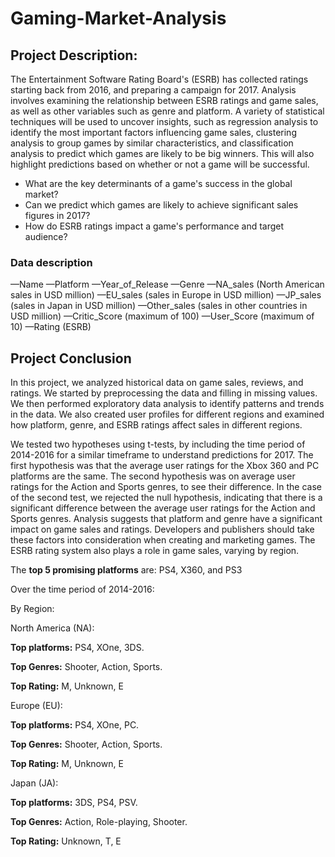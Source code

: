 # Gaming-Market-Analysis

## Project Description:

The Entertainment Software Rating Board's (ESRB) has collected ratings starting back from 2016, and preparing a campaign for 2017. Analysis involves examining the relationship between ESRB ratings and game sales, as well as other variables such as genre and platform. A variety of statistical techniques will be used to uncover insights, such as regression analysis to identify the most important factors influencing game sales, clustering analysis to group games by similar characteristics, and classification analysis to predict which games are likely to be big winners. This will also highlight predictions based on whether or not a game will be successful. 

- What are the key determinants of a game's success in the global market?
- Can we predict which games are likely to achieve significant sales figures in 2017?
- How do ESRB ratings impact a game's performance and target audience?

### Data description
—Name 
—Platform 
—Year_of_Release 
—Genre 
—NA_sales (North American sales in USD million) 
—EU_sales (sales in Europe in USD million) 
—JP_sales (sales in Japan in USD million) 
—Other_sales (sales in other countries in USD million) 
—Critic_Score (maximum of 100) 
—User_Score (maximum of 10) 
—Rating (ESRB)

## Project Conclusion

In this project, we analyzed historical data on game sales, reviews, and ratings. We started by preprocessing the data and filling in missing values. We then performed exploratory data analysis to identify patterns and trends in the data. We also created user profiles for different regions and examined how platform, genre, and ESRB ratings affect sales in different regions.

We tested two hypotheses using t-tests, by including the time period of 2014-2016 for a similar timeframe to understand predictions for 2017. The first hypothesis was that the average user ratings for the Xbox 360 and PC platforms are the same. The second hypothesis was on average user ratings for the Action and Sports genres, to see their difference.  In the case of the second test, we rejected the null hypothesis, indicating that there is a significant difference between the average user ratings for the Action and Sports genres. Analysis suggests that platform and genre have a significant impact on game sales and ratings. Developers and publishers should take these factors into consideration when creating and marketing games. The ESRB rating system also plays a role in game sales, varying by region. 

The **top 5 promising platforms** are: PS4, X360, and PS3

Over the time period of 2014-2016:

By Region:

North America (NA):

**Top platforms:** PS4, XOne, 3DS.

**Top Genres:** Shooter, Action, Sports.

**Top Rating:** M, Unknown, E

Europe (EU):

**Top platforms:** PS4, XOne, PC.

**Top Genres:** Shooter, Action, Sports.

**Top Rating:** M, Unknown, E

Japan (JA):

**Top platforms:** 3DS, PS4, PSV.

**Top Genres:** Action, Role-playing, Shooter.

**Top Rating:** Unknown, T, E

